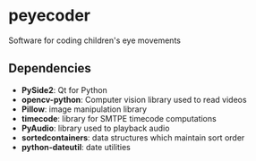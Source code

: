 # peyecoder
Software for coding children's eye movements


Dependencies
--
- **PySide2**: Qt for Python
- **opencv-python**: Computer vision library used to read videos   
- **Pillow**: image manipulation library
- **timecode**: library for SMTPE timecode computations
- **PyAudio**: library used to playback audio
- **sortedcontainers**: data structures which maintain sort order
- **python-dateutil**: date utilities




